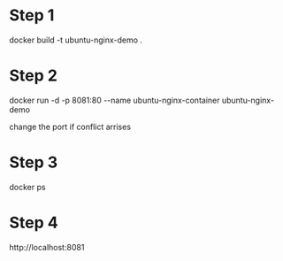 # Step 1

docker build -t ubuntu-nginx-demo .

# Step 2
docker run -d -p 8081:80 --name ubuntu-nginx-container ubuntu-nginx-demo

change the port if conflict arrises

# Step 3
docker ps

# Step 4

http://localhost:8081
